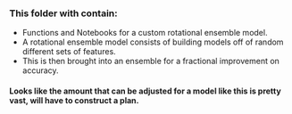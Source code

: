 ### This folder with contain:
-   Functions and Notebooks for a custom rotational ensemble model.
-   A rotational ensemble model consists of building models off of random different sets of features.
-   This is then brought into an ensemble for a fractional improvement on accuracy. 

#### Looks like the amount that can be adjusted for a model like this is pretty vast, will have to construct a plan.
